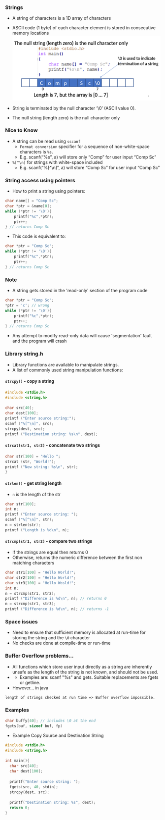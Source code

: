 ### Strings

- A string of characters is a 1D array of characters
- ASCII code (1 byte) of each character element is stored in consecutive memory locations
![Matrix](../../images/strings.png)

- String is terminated by the null character ‘\0’ (ASCII value 0).
- The null string (length zero) is the null character only

### Nice to Know

- A string can be read using ```sscanf```
  -  ```Format conversion``` specifier for a sequence of non-white-space characters is ```%s```.
  - E.g. scanf(“%s”, a) will store only “Comp” for user input “Comp Sc”
- ```%[^\n]``` for strings with white-space included
  - E.g. scanf(“%[^\n]”, a) will store “Comp Sc” for user input “Comp Sc”

### String access using pointers

- How to print a string using pointers:
```c
char name[] = "Comp Sc";
char *ptr = &name[0];
while (*ptr != '\0'){
    printf("%c",*ptr);
    ptr++;
} // returns Comp Sc
```
- This code is equivalent to:
```c
char *ptr = "Comp Sc";
while (*ptr != '\0'){
    printf("%c",*ptr);
    ptr++;
} // returns Comp Sc
```
### Note
- A string gets stored in the 'read-only' section of the program code
```c
char *ptr = "Comp Sc";
*ptr = 'c'; // wrong
while (*ptr != '\0'){
    printf("%c",*ptr);
    ptr++;
} // returns Comp Sc
```
- Any attempt to modify read-only data will cause 'segmentation' fault and the program will crash

### Library string.h

- Library functions are available to manipulate strings.
- A list of commonly used string manipulation functions:

#### ```strcpy()``` - copy a string
```c
#include <stdio.h>
#include <string.h>

char src[40];
char dest[100];
printf ("Enter source string:");
scanf ("%[^\n]", src);
strcpy(dest, src);
printf ("Destination string: %s\n", dest);
```
#### ```strcat(str1, str2)``` - concatenate two strings
```c
char str[100] = "Hello ";
strcat (str, "World!");
printf ("New string: %s\n", str);
}
```
#### ```strlen()``` - get string length
- ```n``` is the length of the str
```c
char str[100];
int n;
printf ("Enter source string: ");
scanf ("%[^\n]", str);
n = strlen(str);
printf ("Length is %d\n", n);
```
#### ```strcmp(str1, str2)``` - compare two strings
- If the strings are equal then returns 0
- Otherwise, returns the numeric difference between the first non matching characters
```c
char str1[100] = "Hello World!";
char str2[100] = "Hello World!";
char str3[100] = "Hello Wosld!";
int n;
n = strcmp(str1, str2);
printf ("Difference is %d\n", n); // returns 0
n = strcmp(str1, str3);
printf ("Difference is %d\n", n); // returns -1
```
### Space issues
- Need to ensure that sufficient memory is allocated at run-time for storing the string and the ```\0``` character
- No checks are done at compile-time or run-time

### Buffer Overflow problems...

- All functions which store user input directly as a string are inherently unsafe as the length of the string is not known, and should not be used. 
- - Examples are: scanf "%s" and gets. Suitable replacements are fgets or getline.
- However... in java
```text
length of strings checked at run time => Buffer overflow impossible.
```
### Examples

```c
char buffy[40]; // includes \0 at the end
fgets(buf, sizeof buf, fp)
```

- Example Copy Source and Destination String

```c
#include <stdio.h>
#include <string.h>

int main(){
  char src[40];
  char dest[100];

  printf("Enter source string: ");
  fgets(src, 40, stdin);
  strcpy(dest, src);

  printf("Destination string: %s", dest);
  return 0;
}